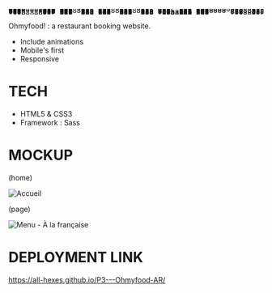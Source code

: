 <pre style="line-height:1px">
 .d88888b.  888                             8888888888                     888      888 
d88P" "Y88b 888                             888                            888      888 
888     888 888                             888                            888      888 
888     888 88888b.  88888b.d88b.  888  888 8888888  .d88b.   .d88b.   .d88888      888 
888     888 888 "88b 888 "888 "88b 888  888 888     d88""88b d88""88b d88" 888      888 
888     888 888  888 888  888  888 888  888 888     888  888 888  888 888  888      Y8P 
Y88b. .d88P 888  888 888  888  888 Y88b 888 888     Y88..88P Y88..88P Y88b 888       "  
 "Y88888P"  888  888 888  888  888  "Y88888 888      "Y88P"   "Y88P"   "Y88888      888 
                                        888                                             
                                   Y8b d88P                                             
                                    "Y88P"   </pre>

Ohmyfood! : a restaurant booking website.

- Include animations
- Mobile's first
- Responsive

# TECH

- HTML5 & CSS3
- Framework : Sass

# MOCKUP

(home)

![Accueil](https://user-images.githubusercontent.com/104685771/203190153-3150be5e-5e71-4607-9d14-6736654cc929.png)

(page)

![Menu - À la française](https://user-images.githubusercontent.com/104685771/203190170-360c9d3d-01cf-4ea2-a749-954a53f4130e.png)

# DEPLOYMENT LINK

https://all-hexes.github.io/P3---Ohmyfood-AR/

